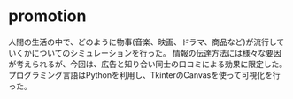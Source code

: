 # promotion
人間の生活の中で、どのように物事(音楽、映画、ドラマ、商品など)が流行していくかについてのシミュレーションを行った。
情報の伝達方法には様々な要因が考えられるが、今回は、広告と知り合い同士の口コミによる効果に限定した。
プログラミング言語はPythonを利用し、TkinterのCanvasを使って可視化を行った。
